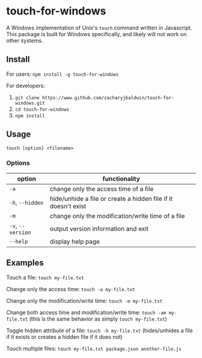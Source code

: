 # touch-for-windows

A Windows implementation of Unix's `touch` command written in Javascript. This package is built for Windows specifically, and likely will not work on other systems.

## Install

For users: `npm install -g touch-for-windows`

For developers: 
1. `git clone https://www.github.com/zacharyjbaldwin/touch-for-windows.git`
2. `cd touch-for-windows`
3. `npm install`

## Usage

`touch [option] <filename>`

### Options

| option | functionality |
| --- | --- |
| `-a` | change only the access time of a file |
| `-h`, `--hidden` | hide/unhide a file or create a hidden file if it doesn't exist
| `-m` | change only the modification/write time of a file |
| `-v`, `--version` | output version information and exit | 
| `--help` | display help page |

## Examples

Touch a file: `touch my-file.txt`

Change only the access time: `touch -a my-file.txt`

Change only the modification/write time: `touch -m my-file.txt`

Change both access time and modification/write time: `touch -am my-file.txt` (this is the same behavior as simply `touch my-file.txt`)

Toggle hidden attribute of a file: `touch -h my-file.txt` (hides/unhides a file if it exists or creates a hidden file if it does not)

Touch multiple files: `touch my-file.txt package.json another-file.js`